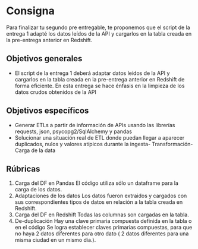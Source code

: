 # Consigna
Para finalizar tu segundo pre entregable, te proponemos que el script
de la entrega 1 adapté los datos leídos de la API y cargarlos en la tabla
creada en la pre-entrega anterior en Redshift.


## Objetivos generales
- El script de la entrega 1 deberá adaptar datos leídos de la API y
cargarlos en la tabla creada en la pre-entrega anterior en
Redshift de forma eficiente. En esta entrega se hace énfasis en la
limpieza de los datos crudos obtenidos de la API
## Objetivos específicos
- Generar ETLs a partir de información de APIs usando las librerías
requests, json, psycopg2/SqlAlchemy y pandas
- Solucionar una situación real de ETL donde puedan llegar a
aparecer duplicados, nulos y valores atípicos durante la ingesta-
Transformación- Carga de la data


## Rúbricas
1. Carga del DF en Pandas
El código utiliza sólo un dataframe para la carga de los datos.
2. Adaptaciones de los datos
Los datos fueron extraidos y cargados con sus correspondientes tipos de datos en relación a la tabla creada en Redshift.
3. Carga del DF en Redshift
Todas las columnas son cargadas en la tabla.
4. De-duplicación
Hay una clave primaria compuesta definida en la tabla o en el código Se logra establecer claves primarias compuestas, para que no haya 2 datos diferentes para otro dato ( 2 datos diferentes para una misma ciudad en un mismo día.).



